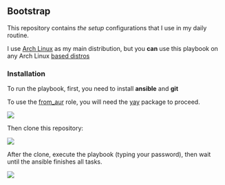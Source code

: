 ## Bootstrap

This repository contains _the setup_ configurations that I use in my daily routine.

I use [Arch Linux](https://archlinux.org) as my main distribution, but you **can** use this playbook on any Arch Linux [based distros](https://wiki.archlinux.org/title/Arch-based_distributions#Active)

### Installation

To run the playbook, first, you need to install **ansible** and **git**

To use the [from_aur](https://github.com/aka-cafu/bootstrap/tree/main/roles/from_aur) role, you will need the [yay](https://github.com/Jguer/yay#installation) package to proceed.

<!-- ```bash
$ pacman -S ansible git
``` -->
![](./.pictures/pacman_ansible_git.png)

Then clone this repository:

![](./.pictures/pacman_git_pull.png)

<!-- 
```bash
$ git clone https://github.com/aka-cafu/bootstrap.git
``` -->

After the clone, execute the playbook (typing your password), then wait until the ansible finishes all tasks.

![](./.pictures/ansible_playbook.png)

<!-- ```bash
$ cd bootstrap && \
    ansible-playbook playbook.yml --connection=local --ask-become-pass
``` -->